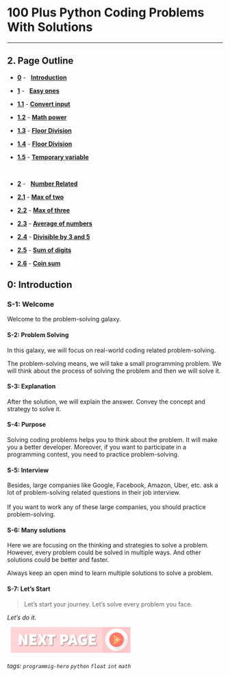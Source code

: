 # 100 Plus Python Coding Problems With Solutions
---

## 2. Page Outline

* **[0](Easy-ones/Math-Power.md "Introduction")** - &nbsp; **[Introduction](/Easy-ones/Math-Power.md)**

* **[1](# "Easy ones")** - &nbsp; **[Easy ones](/Easy-ones/User-input-to-Number.md)**

* **[1.1](Easy-ones/User-input-to-Number.md "Convert input")** - **[Convert input](/Easy-ones/User-input-to-Number.md)**

* **[1.2](Easy-ones/Math-Power.md "Math power")** - **[Math power](/Easy-ones/Math-Power.md)**

* **[1.3](Easy-ones/Math-Power.md "Floor Division")** - **[Floor Division](/Easy-ones/Random-Number.md)**

* **[1.4](/Easy-ones/Floor-Division.md "Floor Division")** - **[Floor Division](/Easy-ones/Floor-Division.md)**

* **[1.5](Easy-ones/Temporary-variable.md "Temporary variable")** - **[Temporary variable](/Easy-ones/Temporary-variable.md)**

&nbsp;
* **[2](Number-Relate/Number-Related.md "Number Related")** - &nbsp; **[Number Related](/Easy-ones/Number-Related.md)**

* **[2.1](Number-Relate "Max of two")** - **[Max of two](/Number-Relate)**

* **[2.2](Easy-ones/Math-Power.md "Max of three")** - **[Max of three](/Easy-ones/User-input-to-Number.md)**

* **[2.3](Easy-ones/Math-Power.md "Average of numbers")** - **[Average of numbers](/Easy-ones/Math-Power.md)**

* **[2.4](Divisible-by-3-and-5.md "Divisible by 3 and 5")** - **[Divisible by 3 and 5](/Divisible-by-3-and-5.md)**

* **[2.5](Sum-of-digits.md "Sum of digits")** - **[Sum of digits](/Sum-of-digits.md)**

* **[2.6](Coin-sum.md "Coin sum")** - **[Coin sum](/Coin-sum.md)**

## 0: Introduction

### S-1: Welcome
Welcome to the problem-solving galaxy. 

#### S-2: Problem Solving
In this galaxy, we will focus on real-world coding related problem-solving. 

The problem-solving means, we will take a small programming problem. We will think about the process of solving the problem and then we will solve it. 


#### S-3: Explanation
After the solution, we will explain the answer. Convey the concept and strategy to solve it. 

#### S-4: Purpose
Solving coding problems helps you to think about the problem. It will make you a better developer. Moreover, if you want to participate in a programming contest, you need to practice problem-solving. 

#### S-5: Interview
Besides, large companies like Google, Facebook, Amazon, Uber, etc. ask a lot of problem-solving related questions in their job interview.<br><br>If you want to work any of these large companies, you should practice problem-solving.


#### S-6: Many solutions
Here we are focusing on the thinking and strategies to solve a problem. However, every problem could be solved in multiple ways. And other solutions could be better and faster. 

Always keep an open mind to learn multiple solutions to solve a problem.

#### S-7: Let’s Start
> Let’s start your journey. Let’s solve every problem you face. 

*Let’s do it.*

&nbsp;
[![Next Page](assets/next-button.png)](Math-Power.md)
&nbsp;

###### tags: `programmig-hero` `python` `float` `int` `math`
